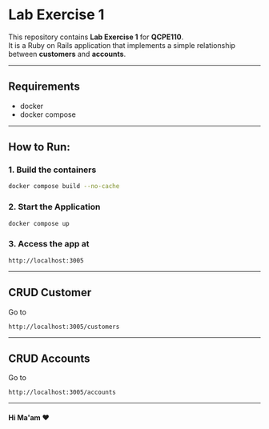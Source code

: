 # Lab Exercise 1

This repository contains **Lab Exercise 1** for **QCPE110**.  
It is a Ruby on Rails application that implements a simple relationship between **customers** and **accounts**.

---

## Requirements
- docker
- docker compose

---

## How to Run:

### 1. Build the containers
```bash
docker compose build --no-cache
```
### 2. Start the Application
```bash
docker compose up
```
### 3. Access the app at
```
http://localhost:3005
```

---

## CRUD Customer
Go to 
```
http://localhost:3005/customers
```
---

## CRUD Accounts
Go to 
```
http://localhost:3005/accounts
```

---

#### Hi Ma'am ❤️

